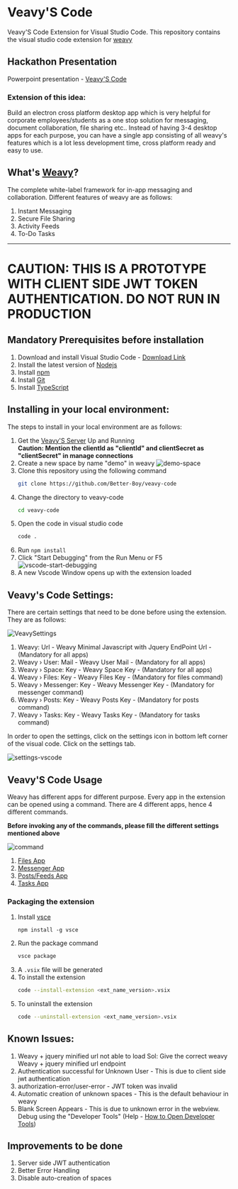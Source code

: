 # Veavy'S Code

Veavy'S Code Extension for Visual Studio Code. This repository contains the visual studio code extension for [weavy](https://www.weavy.com/)

## Hackathon Presentation

Powerpoint presentation - [Veavy'S Code](./docs/ppt.pptx)

### Extension of this idea:
Build an electron cross platform desktop app which is very helpful for corporate employees/students as a one stop solution for messaging, document collaboration, file sharing etc.. Instead of having 3-4 desktop apps for each purpose, you can have a single app consisting of all weavy's features which is a lot less development time, cross platform ready and easy to use.


## What's [Weavy](https://www.weavy.com/)?

The complete white-label framework for in-app messaging and collaboration. Different features of weavy are as follows:

1. Instant Messaging
2. Secure File Sharing
3. Activity Feeds
4. To-Do Tasks

------
# CAUTION: THIS IS A PROTOTYPE WITH CLIENT SIDE JWT TOKEN AUTHENTICATION. DO NOT RUN IN PRODUCTION

## Mandatory Prerequisites before installation

1. Download and install Visual Studio Code - [Download Link](https://code.visualstudio.com/download)
2. Install the latest version of [Nodejs](https://nodejs.org/en/)
3. Install [npm](https://www.npmjs.com/get-npm)
4. Install [Git](https://www.atlassian.com/git/tutorials/install-git)
5. Install [TypeScript](https://www.typescriptlang.org/download)

## Installing in your local environment:

The steps to install in your local environment are as follows:

1. Get the [Veavy'S Server](https://github.com/Better-Boy/veavy-server) Up and Running  
   **Caution: Mention the clientId as "clientId" and clientSecret as "clientSecret" in manage connections**
1. Create a new space by name "demo" in weavy
   ![demo-space](./docs/images/demo-space.png)
1. Clone this repository using the following command
   ```bash
   git clone https://github.com/Better-Boy/veavy-code
   ```
1. Change the directory to veavy-code
    ```bash
    cd veavy-code
    ```
1. Open the code in visual studio code
    ```bash
    code .
    ```
1. Run `npm install`
1. Click "Start Debugging" from the Run Menu or F5
   ![vscode-start-debugging](./docs/images/vscode-debug.png)
1. A new Vscode Window opens up with the extension loaded

## Veavy's Code Settings:
There are certain settings that need to be done before using the extension. They are as follows:

![VeavySettings](./docs/images/veavy-settings.png)

1. Weavy: Url - Weavy Minimal Javascript with Jquery EndPoint Url - (Mandatory for all apps)
2. Weavy › User: Mail - Weavy User Mail - (Mandatory for all apps)
3. Weavy › Space: Key - Weavy Space Key - (Mandatory for all apps)
4. Weavy › Files: Key - Weavy Files Key - (Mandatory for files command)
5. Weavy › Messenger: Key - Weavy Messenger Key - (Mandatory for messenger command)
6. Weavy › Posts: Key - Weavy Posts Key - (Mandatory for posts command)
7. Weavy › Tasks: Key - Weavy Tasks Key - (Mandatory for tasks command)

In order to open the settings, click on the settings icon in bottom left corner of the visual code. Click on the settings tab.

![settings-vscode](./docs/images/vscode-settings.png)

## Veavy'S Code Usage

Weavy has different apps for different purpose. Every app in the extension can be opened using a command. There are 4 different apps, hence 4 different commands.

**Before invoking any of the commands, please fill the different settings mentioned above**

![command](./docs/images/commands.png)

1. [Files App](./docs/apps/files-app.md)
1. [Messenger App](./docs/apps/messenger-app.md)
1. [Posts/Feeds App](./docs/apps/posts-app.md)
1. [Tasks App](./docs/apps/tasks-app.md)

### Packaging the extension

1. Install [vsce](https://github.com/microsoft/vscode-vsce)
    ```nodejs
    npm install -g vsce
    ```
2. Run the package command
    ```bash
    vsce package
    ```
3. A `.vsix` file will be generated
4. To install the extension
    ```bash
    code --install-extension <ext_name_version>.vsix
    ```
5. To uninstall the extension
    ```bash
    code --uninstall-extension <ext_name_version>.vsix
    ```


## Known Issues:
1. Weavy + jquery minified url not able to load
   Sol: Give the correct weavy Weavy + jquery minified url endpoint
1. Authentication successful for Unknown User - This is due to client side jwt authentication
1. authorization-error/user-error - JWT token was invalid
1. Automatic creation of unknown spaces - This is the default behaviour in weavy
1. Blank Screen Appears - This is due to unknown error in the webview. Debug using the "Developer Tools" (Help - [How to Open Developer Tools](https://stackoverflow.com/questions/52613207/how-to-debug-a-vscode-extensions-webview-javascript))

## Improvements to be done
1. Server side JWT authentication
2. Better Error Handling
3. Disable auto-creation of spaces

